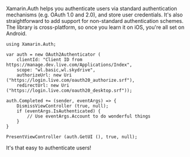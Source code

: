 Xamarin.Auth helps you authenticate users via standard authentication mechanisms (e.g. OAuth 1.0 and 2.0), and store user credentials. It's also straightforward to add support for non-standard authentication schemes. The library is cross-platform, so once you learn it on iOS, you're all set on Android.

    using Xamarin.Auth;

	var auth = new OAuth2Authenticator (
		clientId: "Client ID from https://manage.dev.live.com/Applications/Index",
		scope: "wl.basic,wl.skydrive",
		authorizeUrl: new Uri ("https://login.live.com/oauth20_authorize.srf"),
		redirectUrl: new Uri ("https://login.live.com/oauth20_desktop.srf"));

	auth.Completed += (sender, eventArgs) => {
		DismissViewController (true, null);
		if (eventArgs.IsAuthenticated) {
			// Use eventArgs.Account to do wonderful things
		}
	}

	PresentViewController (auth.GetUI (), true, null);

It's that easy to authenticate users!
